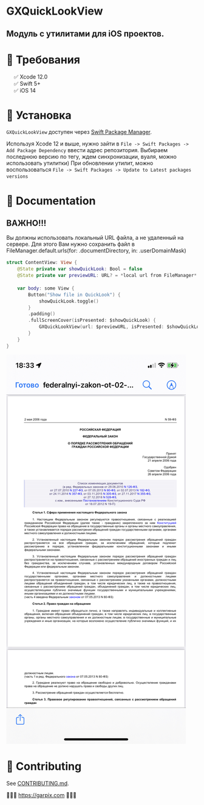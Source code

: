 # GXQuickLookView

## Модуль с утилитами для iOS проектов.

# 🔷 Требования

&nbsp;&nbsp;&nbsp;&nbsp;&nbsp;✅ Xcode 12.0  
&nbsp;&nbsp;&nbsp;&nbsp;&nbsp;✅ Swift 5+  
&nbsp;&nbsp;&nbsp;&nbsp;&nbsp;✅ iOS 14

# 🔷 Установка

`GXQuickLookView` доступен через [Swift Package Manager](https://swift.org/package-manager).

Используя Xcode 12 и выше, нужно зайти в  `File -> Swift Packages -> Add Package Dependency` ввести адрес репозитория. 
Выбираем последнюю версию по тегу, ждем синхронизации, вуаля, можно использовать утилитки) 
При обновлении утилит, можно воспользоваться `File -> Swift Packages -> Update to Latest packages versions`

# 🔷 Documentation
## ВАЖНО!!!
Вы должны использовать локальный URL файла, а не удаленный на сервере. Для этого Вам нужно сохранить файл в FileManager.default.urls(for: .documentDirectory, in: .userDomainMask) 

``` swift
struct ContentView: View {
    @State private var showQuickLook: Bool = false
    @State private var previewURL: URL? = *local url from FileManager*
    
    var body: some View {
        Button("Show file in QuickLook") {
            showQuickLook.toggle()
        }
        .padding()
        .fullScreenCover(isPresented: $showQuickLook) {
            GXQuickLookView(url: $previewURL, isPresented: $showQuickLook)
        }
    }
}
```

![example](./example.jpeg)


# 🔷 Contributing

See [CONTRIBUTING.md](CONTRIBUTING.md).

🔷🔷🔷 https://garpix.com 🔷🔷🔷



